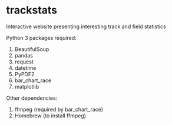 # trackstats

Interactive website presenting interesting track and field statistics

Python 3 packages required:

1. BeautifulSoup
2. pandas
3. request
4. datetime
5. PyPDF2
6. bar_chart_race
7. matplotlib

Other dependencies:

1. ffmpeg (required by bar_chart_race)
2. Homebrew (to install ffmpeg)

